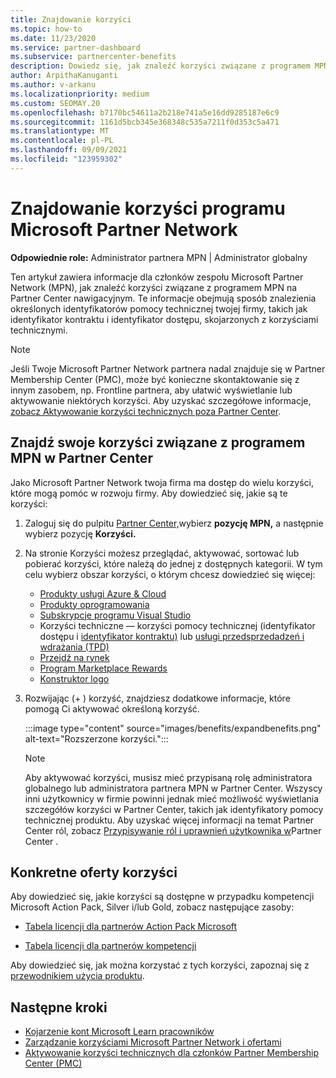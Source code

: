 ```yaml
---
title: Znajdowanie korzyści
ms.topic: how-to
ms.date: 11/23/2020
ms.service: partner-dashboard
ms.subservice: partnercenter-benefits
description: Dowiedz się, jak znaleźć korzyści związane z programem MPN na Partner Center nawigacyjnym. Zawiera informacje o tym, jak znaleźć identyfikator dostępu i identyfikator kontraktu w celu uzyskania korzyści technicznych.
author: ArpithaKanuganti
ms.author: v-arkanu
ms.localizationpriority: medium
ms.custom: SEOMAY.20
ms.openlocfilehash: b7170bc54611a2b218e741a5e16dd9285187e6c9
ms.sourcegitcommit: 1161d5bcb345e368348c535a7211f0d353c5a471
ms.translationtype: MT
ms.contentlocale: pl-PL
ms.lasthandoff: 09/09/2021
ms.locfileid: "123959302"
---
```

# <a name="locate-your-microsoft-partner-network-benefits"></a>Znajdowanie korzyści programu Microsoft Partner Network 

**Odpowiednie role:** Administrator partnera MPN | Administrator globalny

Ten artykuł zawiera informacje dla członków zespołu Microsoft Partner Network (MPN), jak znaleźć korzyści związane z programem MPN na Partner Center nawigacyjnym. Te informacje obejmują sposób znalezienia określonych identyfikatorów pomocy technicznej twojej firmy, takich jak identyfikator kontraktu i identyfikator dostępu, skojarzonych z korzyściami technicznymi.

>[!NOTE]
> Jeśli Twoje Microsoft Partner Network partnera nadal znajduje się w Partner Membership Center (PMC), może być konieczne skontaktowanie się z innym zasobem, np. Frontline partnera, aby ułatwić wyświetlanie lub aktywowanie niektórych korzyści. Aby uzyskać szczegółowe informacje, [zobacz Aktywowanie korzyści technicznych poza Partner Center](./partner-membership-center-retirement-faq.md).

## <a name="find-your-mpn-benefits-in-partner-center"></a>Znajdź swoje korzyści związane z programem MPN w Partner Center

Jako Microsoft Partner Network twoja firma ma dostęp do wielu korzyści, które mogą pomóc w rozwoju firmy. Aby dowiedzieć się, jakie są te korzyści:

1. Zaloguj się do pulpitu [Partner Center,](https://partner.microsoft.com/dashboard/home)wybierz **pozycję MPN,** a następnie wybierz pozycję **Korzyści.**

2. Na stronie Korzyści możesz przeglądać, aktywować, sortować lub pobierać korzyści, które należą do jednej z dostępnych kategorii. W tym celu wybierz obszar korzyści, o którym chcesz dowiedzieć się więcej:

   - [Produkty usługi Azure & Cloud](mpn-benefits-azure-cloud.md)
   - [Produkty oprogramowania](mpn-benefits-software.md)
   - [Subskrypcje programu Visual Studio](mpn-benefits-visual-studio.md)
   - Korzyści techniczne — korzyści pomocy technicznej (identyfikator dostępu i [identyfikator kontraktu)](mpn-benefits-technical-support.md) lub [usługi przedsprzedadzeń i wdrażania (TPD)](technical-benefits.md)
   - [Przejdź na rynek](mpn-learn-about-go-to-market-benefits.md)
   - [Program Marketplace Rewards](marketplace-rewards.md)
   - [Konstruktor logo](mpn-logo-builder.md)

3. Rozwijając (+ ) korzyść, znajdziesz dodatkowe informacje, które pomogą Ci aktywować określoną korzyść.

   :::image type="content" source="images/benefits/expandbenefits.png" alt-text="Rozszerzone korzyści.":::

   > [!NOTE]
   > Aby aktywować korzyści, musisz mieć przypisaną rolę administratora globalnego lub administratora partnera MPN w Partner Center. Wszyscy inni użytkownicy w firmie powinni jednak mieć możliwość wyświetlania szczegółów korzyści w Partner Center, takich jak identyfikatory pomocy technicznej produktu. Aby uzyskać więcej informacji na temat Partner Center ról, zobacz [Przypisywanie ról i uprawnień użytkownika w](permissions-overview.md)Partner Center .

## <a name="specific-benefit-offers"></a>Konkretne oferty korzyści

Aby dowiedzieć się, jakie korzyści są dostępne w przypadku kompetencji Microsoft Action Pack, Silver i/lub Gold, zobacz następujące zasoby:

- [Tabela licencji dla partnerów Action Pack Microsoft](https://assetsprod.microsoft.com/en-us/microsoft-action-pack-license-table.pdf)

- [Tabela licencji dla partnerów kompetencji](https://assetsprod.microsoft.com/mpn-maps-software-iur-competency-license-table.docx)

Aby dowiedzieć się, jak można korzystać z tych korzyści, zapoznaj się z [przewodnikiem użycia produktu](https://assets.microsoft.com/MPN-MAPS-Product-Usage-Guide.pdf).

## <a name="next-steps"></a>Następne kroki

- [Kojarzenie kont Microsoft Learn pracowników](ms-learn-associate.md)
- [Zarządzanie korzyściami Microsoft Partner Network i ofertami](manage-your-partner-network-benefits.md)
- [Aktywowanie korzyści technicznych dla członków Partner Membership Center (PMC)](./partner-membership-center-retirement-faq.md)